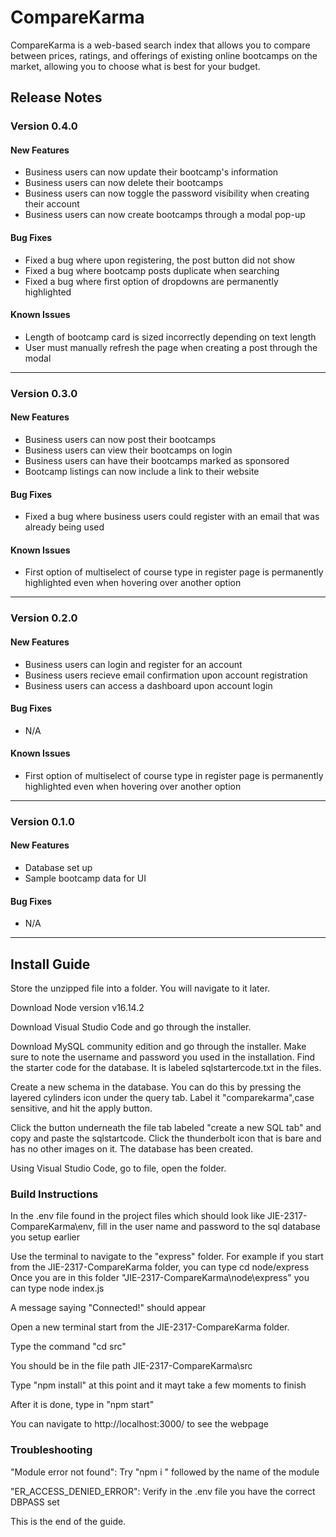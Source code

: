 # CompareKarma
CompareKarma is a web-based search index that allows you to compare between prices, ratings, and offerings of existing online bootcamps on the market, allowing you to choose what is best for your budget.
## Release Notes
### Version 0.4.0

#### New Features
* Business users can now update their bootcamp's information
* Business users can now delete their bootcamps 
* Business users can now toggle the password visibility when creating their account
* Business users can now create bootcamps through a modal pop-up

#### Bug Fixes
*  Fixed a bug where upon registering, the post button did not show
*  Fixed a bug where bootcamp posts duplicate when searching
*  Fixed a bug where first option of dropdowns are permanently highlighted

#### Known Issues
* Length of bootcamp card is sized incorrectly depending on text length
* User must manually refresh the page when creating a post through the modal
---
### Version 0.3.0

#### New Features
* Business users can now post their bootcamps
* Business users can view their bootcamps on login
* Business users can have their bootcamps marked as sponsored
* Bootcamp listings can now include a link to their website

#### Bug Fixes
*  Fixed a bug where business users could register with an email that was already being used

#### Known Issues
* First option of multiselect of course type in register page is permanently highlighted even when hovering over another option
---
### Version 0.2.0

#### New Features
* Business users can login and register for an account
* Business users recieve email confirmation upon account registration
* Business users can access a dashboard upon account login

#### Bug Fixes
* N/A

#### Known Issues
* First option of multiselect of course type in register page is permanently highlighted even when hovering over another option
---
### Version 0.1.0

#### New Features
* Database set up
* Sample bootcamp data for UI

#### Bug Fixes
* N/A
---
<!-- 
### Version 0.1.0:
#### New Features
* Feature 1
* feature 2...

#### Bug Fixes
N/A

----->
## Install Guide


Store the unzipped file into a folder. You will navigate to it later.

Download Node version v16.14.2

Download Visual Studio Code and go through the installer.

Download MySQL community edition and go through the installer.
Make sure to note the username and password you used in the installation.
Find the starter code for the database. It is labeled sqlstartercode.txt in the files.

Create a new schema in the database. You can do this by pressing the layered cylinders icon under the query tab.
Label it "comparekarma",case sensitive, and hit the apply button.

Click the button underneath the file tab labeled "create a new SQL tab" and copy and paste the sqlstartcode.
Click the thunderbolt icon that is bare and has no other images on it.
The database has been created.

Using Visual Studio Code, go to file, open the folder.


### Build Instructions

In the .env file found in the project files which should look like JIE-2317-CompareKarma\env, fill in the user name and password to the sql database you setup earlier

Use the terminal to navigate to the "express" folder. For example if you start from the JIE-2317-CompareKarma folder,
you can type cd node/express
Once you are in  this folder "JIE-2317-CompareKarma\node\express" you can type node index.js

A message saying "Connected!" should appear

Open a new terminal start from the JIE-2317-CompareKarma folder.

Type the command "cd src"

You should be in the file path JIE-2317-CompareKarma\src

Type "npm install" at this point and it mayt take a few moments to finish

After it is done, type in "npm start"

You can navigate to http://localhost:3000/ to see the webpage
### Troubleshooting

"Module error not found":
Try "npm i " followed by the name of the module

"ER_ACCESS_DENIED_ERROR":
Verify in the .env file you have the correct DBPASS set


This is the end of the guide.









